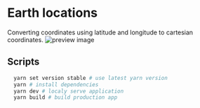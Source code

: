 # Earth locations

Converting coordinates using latitude and longitude to cartesian coordinates.
![preview image](https://i.imgur.com/Ehcq59F.gifv)

## Scripts

```bash
  yarn set version stable # use latest yarn version
  yarn # install dependencies
  yarn dev # localy serve application
  yarn build # build production app
```
